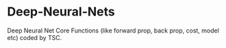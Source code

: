 # Deep-Neural-Nets
Deep Neural Net Core Functions (like forward prop, back prop, cost, model etc) coded by TSC.
